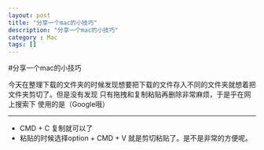 ```yaml
---
layout: post
title: "分享一个mac的小技巧"
description: "分享一个mac的小技巧"
category : Mac
tags: []
---
```



#分享一个mac的小技巧

今天在整理下载的文件夹的时候发现想要把下载的文件存入不同的文件夹就想着把文件夹剪切了。但是没有发现  只有拖拽和复制粘贴再删除非常麻烦，于是乎在网上搜索下 使用的是（Google哦）

---------
- CMD + C 复制就可以了 
- 粘贴的时候选择option + CMD + V 就是剪切粘贴了。是不是非常的方便呢。

